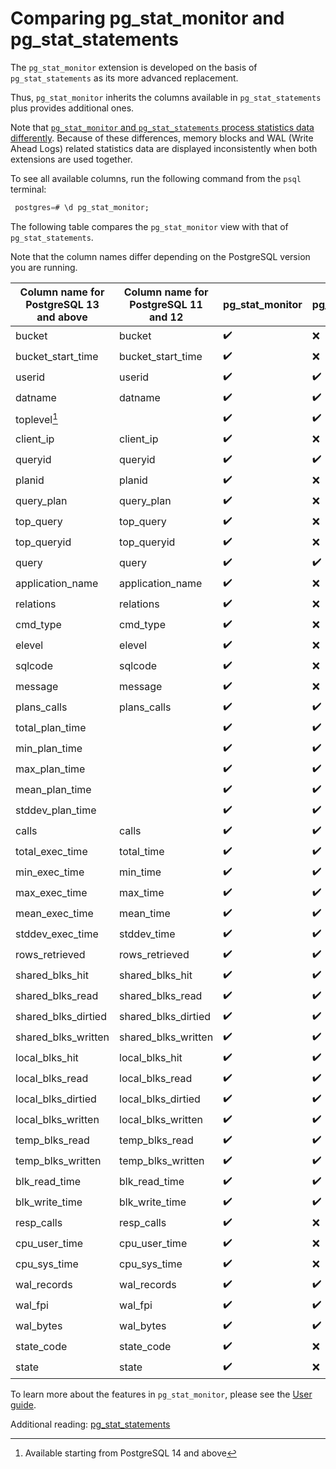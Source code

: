 # Comparing pg_stat_monitor and pg_stat_statements

The `pg_stat_monitor` extension is developed on the basis of `pg_stat_statements`  as its more advanced replacement.

Thus, `pg_stat_monitor` inherits the columns available in `pg_stat_statements` plus provides additional ones.

Note that [`pg_stat_monitor` and `pg_stat_statements` process statistics data differently](index.md#how-pg_stat_monitor-works). Because of these differences, memory blocks and WAL (Write Ahead Logs) related statistics data are displayed inconsistently when both extensions are used together. 


To see all available columns, run the following command from the `psql` terminal:

```sql
 postgres=# \d pg_stat_monitor;
```

The following table compares the `pg_stat_monitor` view with that of `pg_stat_statements`.

Note that the column names differ depending on the PostgreSQL version you are running.


| Column  name for PostgreSQL 13 and above | Column  name for PostgreSQL 11 and 12 |  pg_stat_monitor | pg_stat_statements
|--------------------|--------------------------|-----------------------------|----------------------
 bucket              | bucket                  |  :heavy_check_mark: | :x:
bucket_start_time    | bucket_start_time |  :heavy_check_mark: | :x:
userid             | userid        | :heavy_check_mark: | :heavy_check_mark:
datname            | datname           |  :heavy_check_mark: | :heavy_check_mark:
toplevel[^1]       |                   | :heavy_check_mark: | :heavy_check_mark:
client_ip          | client_ip         | :heavy_check_mark:| :x:
queryid            | queryid            | :heavy_check_mark: | :heavy_check_mark:
planid             | planid             | :heavy_check_mark:| :x:
query_plan         | query_plan          | :heavy_check_mark: | :x:
top_query          | top_query         | :heavy_check_mark: | :x:
top_queryid        | top_queryid        | :heavy_check_mark: | :x:
query              | query                 | :heavy_check_mark: | :heavy_check_mark:
application_name   | application_name   | :heavy_check_mark:| :x:
relations          | relations          | :heavy_check_mark: | :x:
cmd_type           | cmd_type           | :heavy_check_mark: | :x:
elevel             | elevel           | :heavy_check_mark: | :x:
sqlcode            | sqlcode | :heavy_check_mark: | :x:
message            | message | :heavy_check_mark: | :x:
plans_calls        | plans_calls  | :heavy_check_mark: | :heavy_check_mark:
total_plan_time    |               | :heavy_check_mark: | :heavy_check_mark:
min_plan_time      |               | :heavy_check_mark: | :heavy_check_mark:
max_plan_time      |               | :heavy_check_mark: | :heavy_check_mark:
mean_plan_time     |               | :heavy_check_mark:  | :heavy_check_mark:
stddev_plan_time   |               | :heavy_check_mark:  | :heavy_check_mark:
calls              | calls          | :heavy_check_mark: | :heavy_check_mark:
total_exec_time    | total_time     | :heavy_check_mark: | :heavy_check_mark:
min_exec_time      | min_time       | :heavy_check_mark: | :heavy_check_mark:
max_exec_time      | max_time       | :heavy_check_mark: | :heavy_check_mark:
mean_exec_time     | mean_time      | :heavy_check_mark: | :heavy_check_mark:
stddev_exec_time   | stddev_time | :heavy_check_mark: | :heavy_check_mark:
rows_retrieved     | rows_retrieved | :heavy_check_mark: | :heavy_check_mark:
shared_blks_hit    | shared_blks_hit | :heavy_check_mark: | :heavy_check_mark:
shared_blks_read   | shared_blks_read | :heavy_check_mark: | :heavy_check_mark:
shared_blks_dirtied | shared_blks_dirtied | :heavy_check_mark: | :heavy_check_mark:
shared_blks_written | shared_blks_written | :heavy_check_mark: | :heavy_check_mark:
local_blks_hit     | local_blks_hit | :heavy_check_mark: | :heavy_check_mark:
local_blks_read    | local_blks_read  | :heavy_check_mark: | :heavy_check_mark:
local_blks_dirtied | local_blks_dirtied  | :heavy_check_mark: | :heavy_check_mark:
local_blks_written | local_blks_written | :heavy_check_mark: | :heavy_check_mark:
temp_blks_read     | temp_blks_read | :heavy_check_mark: | :heavy_check_mark:
temp_blks_written  | temp_blks_written | :heavy_check_mark:  | :heavy_check_mark:
blk_read_time      | blk_read_time | :heavy_check_mark: | :heavy_check_mark:
blk_write_time     | blk_write_time | :heavy_check_mark: | :heavy_check_mark:
resp_calls         | resp_calls    | :heavy_check_mark: | :x:
cpu_user_time      | cpu_user_time | :heavy_check_mark: | :x:
cpu_sys_time       | cpu_sys_time | :heavy_check_mark: | :x:
wal_records         | wal_records | :heavy_check_mark:  | :heavy_check_mark:
wal_fpi             | wal_fpi     | :heavy_check_mark:  | :heavy_check_mark:
wal_bytes           | wal_bytes   | :heavy_check_mark:  | :heavy_check_mark:
state_code          | state_code  | :heavy_check_mark: | :x:
state               | state       | :heavy_check_mark: | :x:

To learn more about the features in `pg_stat_monitor`, please see the [User guide](https://github.com/percona/pg_stat_monitor/blob/master/docs/USER_GUIDE.md).


Additional reading: [pg_stat_statements](https://www.postgresql.org/docs/current/pgstatstatements.html)




[^1]: Available starting from PostgreSQL 14 and above
